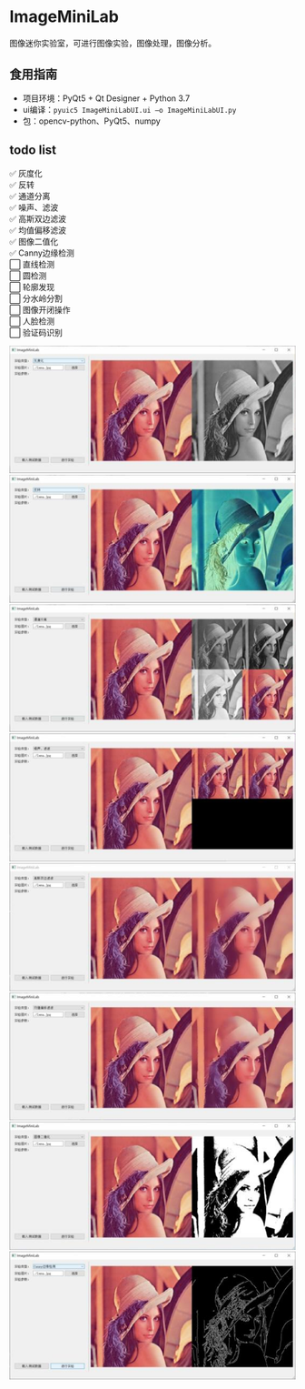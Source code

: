 # ImageMiniLab  
图像迷你实验室，可进行图像实验，图像处理，图像分析。  

## 食用指南  
- 项目环境：PyQt5 + Qt Designer + Python 3.7  
- ui编译：`pyuic5 ImageMiniLabUI.ui –o ImageMiniLabUI.py`  
- 包：opencv-python、PyQt5、numpy  

## todo list  
:white_check_mark: 灰度化  
:white_check_mark: 反转  
:white_check_mark: 通道分离  
:white_check_mark: 噪声、滤波  
:white_check_mark: 高斯双边滤波  
:white_check_mark: 均值偏移滤波  
:white_check_mark: 图像二值化  
:white_check_mark: Canny边缘检测  
:white_large_square: 直线检测  
:white_large_square: 圆检测  
:white_large_square: 轮廓发现  
:white_large_square: 分水岭分割  
:white_large_square: 图像开闭操作  
:white_large_square: 人脸检测  
:white_large_square: 验证码识别  



![image](https://raw.githubusercontent.com/itisyang/MyImages/master/ImageMiniLab/灰度化.jpg)  
![image](https://raw.githubusercontent.com/itisyang/MyImages/master/ImageMiniLab/反转.jpg)  
![image](https://raw.githubusercontent.com/itisyang/MyImages/master/ImageMiniLab/通道分离.jpg)  
![image](https://raw.githubusercontent.com/itisyang/MyImages/master/ImageMiniLab/高斯噪声滤波.jpg)  
![image](https://raw.githubusercontent.com/itisyang/MyImages/master/ImageMiniLab/高斯双边滤波.jpg)  
![image](https://raw.githubusercontent.com/itisyang/MyImages/master/ImageMiniLab/均值偏移滤波.jpg)  
![image](https://raw.githubusercontent.com/itisyang/MyImages/master/ImageMiniLab/图像二值化.jpg)  
![image](https://raw.githubusercontent.com/itisyang/MyImages/master/ImageMiniLab/Canny边缘检测.jpg)  